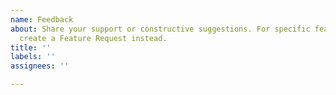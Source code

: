 ```yaml
---
name: Feedback
about: Share your support or constructive suggestions. For specific features please
  create a Feature Request instead.
title: ''
labels: ''
assignees: ''

---
```



